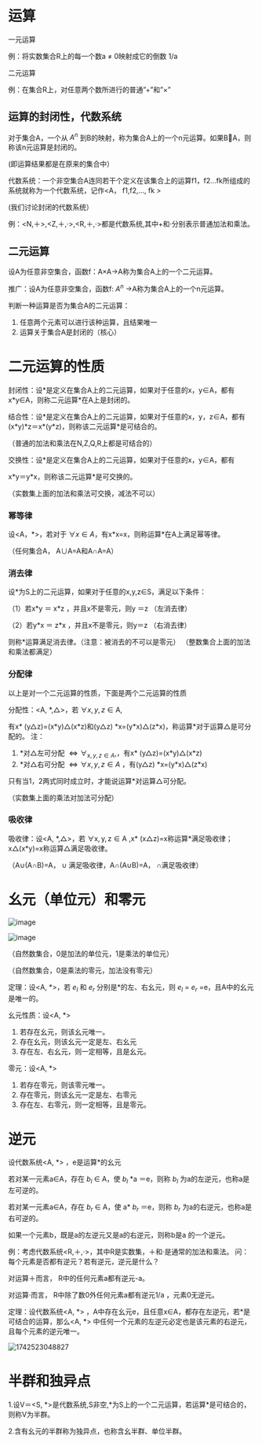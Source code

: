 # 运算
一元运算

例：将实数集合R上的每一个数a ≠ 0映射成它的倒数  1/a

二元运算

例：在集合R上，对任意两个数所进行的普通”+”和”×”
## 运算的封闭性，代数系统

对于集合A，一个从 $A^n$ 到B的映射，称为集合A上的一个n元运算。如果BA，则称该n元运算是封闭的。

(即运算结果都是在原来的集合中）

代数系统：一个非空集合A连同若干个定义在该集合上的运算f1，f2…fk所组成的系统就称为一个代数系统，记作<A， f1,f2,…, fk >

(我们讨论封闭的代数系统）

例：<N,＋>,<Z,＋,·>,<R,＋,·>都是代数系统,其中+和·分别表示普通加法和乘法。
## 二元运算
设A为任意非空集合，函数f：A×A→A称为集合A上的一个二元运算。

推广：设A为任意非空集合，函数f: $A^n$ →A称为集合A上的一个n元运算。

判断一种运算是否为集合A的二元运算：

1. 任意两个元素可以进行该种运算，且结果唯一
2. 运算关于集合A是封闭的（核心）
# 二元运算的性质
封闭性：设\*是定义在集合A上的二元运算，如果对于任意的x，y∈A，都有x\*y∈A，则称二元运算\*在A上是封闭的。

结合性：设\*是定义在集合A上的二元运算，如果对于任意的x，y，z∈A，都有(x\*y)\*z＝x\*(y\*z)，则称该二元运算\*是可结合的。

（普通的加法和乘法在N,Z,Q,R上都是可结合的）

交换性：设\*是定义在集合A上的二元运算，如果对于任意的x，y∈A，都有

x\*y＝y\*x，则称该二元运算\*是可交换的。

（实数集上面的加法和乘法可交换，减法不可以）
### 幂等律
设<A，\*>，若对于 $\forall x\in A$，有x\*x=x，则称运算\*在A上满足幂等律。

（任何集合A， A∪A=A和A∩A=A）
### 消去律
设\*为S上的二元运算，如果对于任意的x,y,z∈S，满足以下条件：

（1）若x\*y ＝ x\*z ，并且x不是零元，则y ＝z 	（左消去律）

（2）若y\*x ＝ z\*x ，并且x不是零元，则y＝z 	（右消去律）

则称\*运算满足消去律。（注意：被消去的不可以是零元）
（整数集合上面的加法和乘法都满足）
### 分配律
以上是对一个二元运算的性质，下面是两个二元运算的性质

分配性：<A, \*,△>，若 $\forall x,y,z\in\mathrm{A},$

有x\* (y△z)=(x\*y)△(x\*z)和(y△z) \*x=(y\*x)△(z\*x)，称运算\*对于运算△是可分配的。
注：
1. \*对△左可分配 $\Leftrightarrow\forall_{\mathrm{x},y,z\in A}$,，有x\* (y△z)=(x\*y)△(x\*z)
2. \*对△右可分配 $\Leftrightarrow\forall x,y,z\in A$ ，有(y△z) \*x=(y\*x)△(z\*x)

只有当1，2两式同时成立时，才能说运算*对运算△可分配。

（实数集上面的乘法对加法可分配）
### 吸收律
吸收律：设<A, \*,△>，若 $\forall\mathrm{x},\mathrm{y},\mathrm{z}\in\mathrm{A}$ ,x\* (x△z)=x称运算\*满足吸收律；x△(x\*y)=x称运算△满足吸收律。

（A∪(A∩B)=A， ∪ 满足吸收律，A∩(A∪B)=A， ∩满足吸收律）
# 幺元（单位元）和零元
![image](https://github.com/user-attachments/assets/419f7adb-f8fc-4697-90e4-00b8244549ff)

![image](https://github.com/user-attachments/assets/81231531-9ba6-44c6-b629-71f9684fcf66)

（自然数集合，0是加法的单位元，1是乘法的单位元）

（自然数集合，0是乘法的零元，加法没有零元）

定理：设<A, \*>，若 $e_l$ 和 $e_r$ 分别是\*的左、右幺元，则 $e_l$ = $e_r$ =e，且A中的幺元是唯一的。

幺元性质：设<A, \*>

1. 若存在幺元，则该幺元唯一。
2. 存在幺元，则该幺元一定是左、右幺元
3. 存在左、右幺元，则一定相等，且是幺元。

零元：设<A, \*>

1. 若存在零元，则该零元唯一。
2. 存在零元，则该幺元一定是左、右零元
3. 存在左、右零元，则一定相等，且是零元。

# 逆元
设代数系统<A, \*> ，e是运算\*的幺元
   
   若对某一元素a∈A，存在 $b_l$ ∈ A，使 $b_l$ \*a ＝e，则称 $b_l$ 为a的左逆元，也称a是左可逆的。 
   
   若对某一元素a∈A，存在 $b_r$ ∈ A，使 a\* $b_r$ ＝e，则称 $b_r$ 为a的右逆元，也称a是右可逆的。
   
   如果一个元素b，既是a的左逆元又是a的右逆元，则称b是a 的一个逆元。

例：考虑代数系统<R,＋,·>，其中R是实数集，＋和·是通常的加法和乘法。 问：每个元素是否都有逆元？若有逆元，逆元是什么？

对运算＋而言， R中的任何元素a都有逆元-a。 

对运算·而言， R中除了数0外任何元素a都有逆元1/a ，元素0无逆元。

定理：设代数系统<A, \*> ，A中存在幺元e，且任意x∈A，都存在左逆元，若*是可结合的运算，那么<A, \*> 中任何一个元素的左逆元必定也是该元素的右逆元，且每个元素的逆元唯一。


![1742523048827](https://github.com/user-attachments/assets/080b55d6-7bcb-4bd0-bd12-3885aede867c)

# 半群和独异点
1.设V＝<S, \*>是代数系统,S非空,\*为S上的一个二元运算，若运算\*是可结合的，则称V为半群。

2.含有幺元的半群称为独异点，也称含幺半群、单位半群。

